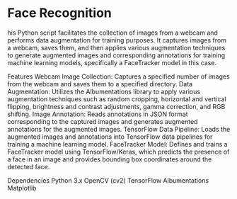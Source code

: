 # Face Recognition
 
his Python script facilitates the collection of images from a webcam and performs data augmentation for training purposes. It captures images from a webcam, saves them, and then applies various augmentation techniques to generate augmented images and corresponding annotations for training machine learning models, specifically a FaceTracker model in this case.

Features
Webcam Image Collection: Captures a specified number of images from the webcam and saves them to a specified directory.
Data Augmentation: Utilizes the Albumentations library to apply various augmentation techniques such as random cropping, horizontal and vertical flipping, brightness and contrast adjustments, gamma correction, and RGB shifting.
Image Annotation: Reads annotations in JSON format corresponding to the captured images and generates augmented annotations for the augmented images.
TensorFlow Data Pipeline: Loads the augmented images and annotations into TensorFlow data pipelines for training a machine learning model.
FaceTracker Model: Defines and trains a FaceTracker model using TensorFlow/Keras, which predicts the presence of a face in an image and provides bounding box coordinates around the detected face.

Dependencies
Python 3.x
OpenCV (cv2)
TensorFlow
Albumentations
Matplotlib